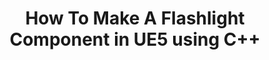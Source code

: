 ---
layout: post
title:  "How To Make A Flashlight Component in UE5 using C++"
categories: UE5 C++ Subsystems Saving/Loading
regenerate: true
---